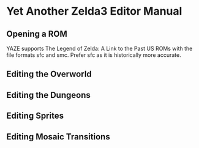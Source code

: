 # Yet Another Zelda3 Editor Manual

## Opening a ROM

YAZE supports The Legend of Zelda: A Link to the Past US ROMs with the file formats sfc and smc. Prefer sfc as it is historically more accurate.


## Editing the Overworld

## Editing the Dungeons

## Editing Sprites

## Editing Mosaic Transitions
